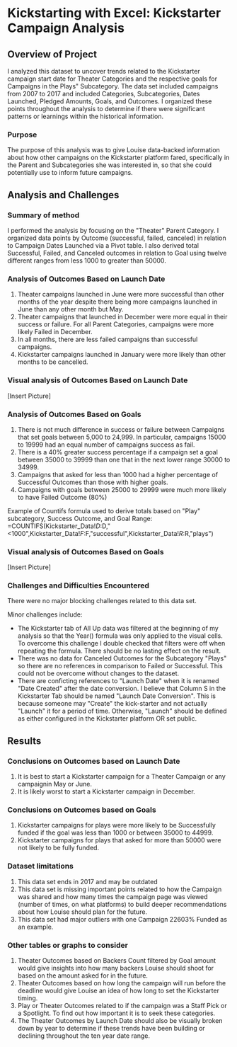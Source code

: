# Kickstarting with Excel: Kickstarter Campaign Analysis

## Overview of Project
I analyzed this dataset to uncover trends related to the Kickstarter campaign start date for Theater Categories and the respective goals for Campaigns in the Plays" Subcategory. The data set included campaigns from 2007 to 2017 and included Categories, Subcategories, Dates Launched, Pledged Amounts, Goals, and Outcomes. I organized these points throughout the analysis to determine if there were significant patterns or learnings within the historical information. 

### Purpose
The purpose of this analysis was to give Louise data-backed information about how other campaigns on the Kickstarter platform fared, specifically in the Parent and Subcategories she was interested in, so that she could potentially use to inform future campaigns. 

## Analysis and Challenges

### Summary of method
I performed the analysis by focusing on the "Theater" Parent Category. I organized data points by Outcome (successful, failed, canceled) in relation to Campaign Dates Launched via a Pivot table. I also derived total Successful, Failed, and Canceled outcomes in relation to Goal using twelve different ranges from less 1000 to greater than 50000. 

### Analysis of Outcomes Based on Launch Date

1. Theater campaigns launched in June were more successful than other months of the year despite there being more campaigns launched in June than any other month but May. 
2. Theater campaigns that launched in December were more equal in their success or failure. For all Parent Categories, campaigns were more likely Failed in December.
3. In all months, there are less failed campaigns than successful campaigns. 
4. Kickstarter campaigns launched in January were more likely than other months to be cancelled.

### Visual analysis of Outcomes Based on Launch Date

[Insert Picture]

### Analysis of Outcomes Based on Goals
1. There is not much difference in success or failure between Campaigns that set goals between 5,000 to 24,999. In particular, campaigns 15000 to 19999 had an equal number of campaigns success as fail. 
2. There is a 40% greater success percentage if a campaign set a goal between 35000 to 39999 than one that in the next lower range 30000 to 34999.
3. Campaigns that asked for less than 1000 had a higher percentage of Successful Outcomes than those with higher goals. 
4. Campaigns with goals between 25000 to 29999 were much more likely to have Failed Outcome (80%)

Example of Countifs formula used to derive totals based on "Play" subcategory, Success Outcome, and Goal Range: =COUNTIFS(Kickstarter_Data!$D:$D,"<1000",Kickstarter_Data!$F:$F,"successful",Kickstarter_Data!$R:$R,"plays")

### Visual analysis of Outcomes Based on Goals

[Insert Picture]


### Challenges and Difficulties Encountered

There were no major blocking challenges related to this data set. 

Minor challenges include:
- The Kickstarter tab of All Up data was filtered at the beginning of my analysis so that the Year() formula was only applied to the visual cells. To overcome this challenge I double checked that filters were off when repeating the formula. There should be no lasting effect on the result.
- There was no data for Canceled Outcomes for the Subcategory "Plays" so there are no references in comparison to Failed or Successful. This could not be overcome without changes to the dataset.
- There are conficting references to "Launch Date" when it is renamed "Date Created" after the date conversion. I believe that Column S in the Kickstarter Tab should be named "Launch Date Conversion". This is because someone may "Create" the kick-starter and not actually "Launch" it for a period of time. Otherwise, "Launch" should be defined as either configured in the Kickstarter platform OR set public. 

## Results

### Conclusions on Outcomes based on Launch Date
1. It is best to start a Kickstarter campaign for a Theater Campaign or any campaignin May or June.
2. It is likely worst to start a Kickstarter campaign in December.

### Conclusions on Outcomes based on Goals
1. Kickstarter campaigns for plays were more likely to be Successfully funded if the goal was less than 1000 or between 35000 to 44999. 
2. Kickstarter campaigns for plays that asked for more than 50000 were not likely to be fully funded. 

### Dataset limitations
1. This data set ends in 2017 and may be outdated
2. This data set is missing important points related to how the Campaign was shared and how many times the campaign page was viewed (number of times, on what platforms) to build deeper recommendations about how Louise should plan for the future. 
3. This data set had major outliers with one Campaign 22603% Funded as an example.

### Other tables or graphs to consider
1. Theater Outcomes based on Backers Count filtered by Goal amount would give insights into how many backers Louise should shoot for based on the amount asked for in the future. 
2. Theater Outcomes based on how long the campaign will run before the deadline would give Louise an idea of how long to set the Kickstarter timing.
3. Play or Theater Outcomes related to if the campaign was a Staff Pick or a Spotlight. To find out how important it is to seek these categories. 
4. The Theater Outcomes by Launch Date should also be visually broken down by year to determine if these trends have been building or declining throughout the ten year date range.

